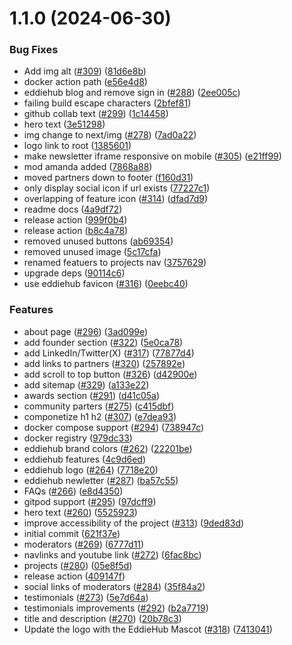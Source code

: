 # 1.1.0 (2024-06-30)


### Bug Fixes

* Add img alt ([#309](https://github.com/EddieHubCommunity/EddieHubCommunity.github.io/issues/309)) ([81d6e8b](https://github.com/EddieHubCommunity/EddieHubCommunity.github.io/commit/81d6e8bd5ad4ddae1c950f9ea1cfd50841e917ad))
* docker action path ([e56e4d8](https://github.com/EddieHubCommunity/EddieHubCommunity.github.io/commit/e56e4d8c7362eb321f8a8557384f6d09339cd8a5))
* eddiehub blog and remove sign in ([#288](https://github.com/EddieHubCommunity/EddieHubCommunity.github.io/issues/288)) ([2ee005c](https://github.com/EddieHubCommunity/EddieHubCommunity.github.io/commit/2ee005c06390ca94c070a9d5cff3dacb9122b41b))
* failing build escape characters ([2bfef81](https://github.com/EddieHubCommunity/EddieHubCommunity.github.io/commit/2bfef81dd4de80217b277bad9d3cac4aef251cfc))
* github collab text ([#299](https://github.com/EddieHubCommunity/EddieHubCommunity.github.io/issues/299)) ([1c14458](https://github.com/EddieHubCommunity/EddieHubCommunity.github.io/commit/1c1445843aa47d8392077f0c60ed020d91080de1))
* hero text ([3e51298](https://github.com/EddieHubCommunity/EddieHubCommunity.github.io/commit/3e512989236a8ead1d6872ef15e6ad6d8a82caa8))
* img change to next/img ([#278](https://github.com/EddieHubCommunity/EddieHubCommunity.github.io/issues/278)) ([7ad0a22](https://github.com/EddieHubCommunity/EddieHubCommunity.github.io/commit/7ad0a22329cfced828935a2f7efcfbd2a7e13543))
* logo link to root ([1385601](https://github.com/EddieHubCommunity/EddieHubCommunity.github.io/commit/138560172fec4429a4764f4f5d43c5380664918d))
* make newsletter iframe responsive on mobile ([#305](https://github.com/EddieHubCommunity/EddieHubCommunity.github.io/issues/305)) ([e21ff99](https://github.com/EddieHubCommunity/EddieHubCommunity.github.io/commit/e21ff99e6d1ac73a27eefe3ef0c50e1ce72efecc))
* mod amanda added ([7868a88](https://github.com/EddieHubCommunity/EddieHubCommunity.github.io/commit/7868a889dba3ecf7fc2d7b50e9974f1e4b36df9b))
* moved partners down to footer ([f160d31](https://github.com/EddieHubCommunity/EddieHubCommunity.github.io/commit/f160d31ef6b1343e7c7b324ac919e873ab847c1e))
* only display social icon if url exists ([77227c1](https://github.com/EddieHubCommunity/EddieHubCommunity.github.io/commit/77227c1287d13c64b2a547ca29afde4b307c24ae))
* overlapping of feature icon ([#314](https://github.com/EddieHubCommunity/EddieHubCommunity.github.io/issues/314)) ([dfad7d9](https://github.com/EddieHubCommunity/EddieHubCommunity.github.io/commit/dfad7d93b6de00c84155b8fe4e989addfdaf4324))
* readme docs ([4a9df72](https://github.com/EddieHubCommunity/EddieHubCommunity.github.io/commit/4a9df7282de4c64fd1dd5b2021125e804e1d84cc))
* release action ([999f0b4](https://github.com/EddieHubCommunity/EddieHubCommunity.github.io/commit/999f0b43f845ab20b482f5e49db44058deb81800))
* release action ([b8c4a78](https://github.com/EddieHubCommunity/EddieHubCommunity.github.io/commit/b8c4a7867095ea1b5e4ad0041cc6457aa9a57c8f))
* removed unused buttons ([ab69354](https://github.com/EddieHubCommunity/EddieHubCommunity.github.io/commit/ab69354c3d11147f5b6677918433b700b3f4ca8a))
* removed unused image ([5c17cfa](https://github.com/EddieHubCommunity/EddieHubCommunity.github.io/commit/5c17cfa2b3177b43cd85c479987815f33890062b))
* renamed featuers to projects nav ([3757629](https://github.com/EddieHubCommunity/EddieHubCommunity.github.io/commit/37576292eabbb92c6f21eb4e19a84ee3e648cb14))
* upgrade deps ([90114c6](https://github.com/EddieHubCommunity/EddieHubCommunity.github.io/commit/90114c6d9c7a41040005fbee1d562dcc07939066))
* use eddiehub favicon ([#316](https://github.com/EddieHubCommunity/EddieHubCommunity.github.io/issues/316)) ([0eebc40](https://github.com/EddieHubCommunity/EddieHubCommunity.github.io/commit/0eebc404eab6f2d529db18f6fa827bebfd342483))


### Features

* about page ([#296](https://github.com/EddieHubCommunity/EddieHubCommunity.github.io/issues/296)) ([3ad099e](https://github.com/EddieHubCommunity/EddieHubCommunity.github.io/commit/3ad099e077daa8885aa98c3e3b2e38c637e794f6))
* add founder section ([#322](https://github.com/EddieHubCommunity/EddieHubCommunity.github.io/issues/322)) ([5e0ca78](https://github.com/EddieHubCommunity/EddieHubCommunity.github.io/commit/5e0ca78287a42de6b9ca1352d825baf53ab78011))
* add LinkedIn/Twitter(X) ([#317](https://github.com/EddieHubCommunity/EddieHubCommunity.github.io/issues/317)) ([77877d4](https://github.com/EddieHubCommunity/EddieHubCommunity.github.io/commit/77877d4396f81d9d8cdd4a86feeffbe5af3b0971))
* add links to partners  ([#320](https://github.com/EddieHubCommunity/EddieHubCommunity.github.io/issues/320)) ([257892e](https://github.com/EddieHubCommunity/EddieHubCommunity.github.io/commit/257892eb85c227f15d0fc18f7ba77666ad0bfe17))
* add scroll to top button ([#326](https://github.com/EddieHubCommunity/EddieHubCommunity.github.io/issues/326)) ([d42900e](https://github.com/EddieHubCommunity/EddieHubCommunity.github.io/commit/d42900eb891467cb9ab57c8e0a0600498355796e))
* add sitemap ([#329](https://github.com/EddieHubCommunity/EddieHubCommunity.github.io/issues/329)) ([a133e22](https://github.com/EddieHubCommunity/EddieHubCommunity.github.io/commit/a133e22358e336dc4699621b69616cf0295b8a70))
* awards section ([#291](https://github.com/EddieHubCommunity/EddieHubCommunity.github.io/issues/291)) ([d41c05a](https://github.com/EddieHubCommunity/EddieHubCommunity.github.io/commit/d41c05ac295bf2455a7c2803fc676f1881fe1b60))
* community parters ([#275](https://github.com/EddieHubCommunity/EddieHubCommunity.github.io/issues/275)) ([c415dbf](https://github.com/EddieHubCommunity/EddieHubCommunity.github.io/commit/c415dbf1a5cd784603cf96f47fde9bee601831d7))
* componetize h1 h2 ([#307](https://github.com/EddieHubCommunity/EddieHubCommunity.github.io/issues/307)) ([e7dea93](https://github.com/EddieHubCommunity/EddieHubCommunity.github.io/commit/e7dea9398fb30d863819ad2b4d44470bf5d3d1ee))
* docker compose support ([#294](https://github.com/EddieHubCommunity/EddieHubCommunity.github.io/issues/294)) ([738947c](https://github.com/EddieHubCommunity/EddieHubCommunity.github.io/commit/738947c5b29cfc976d672628be1745df1d382c63))
* docker registry ([979dc33](https://github.com/EddieHubCommunity/EddieHubCommunity.github.io/commit/979dc331dbb4c7bae80341ab4d3b029460d8b138))
* eddiehub brand colors ([#262](https://github.com/EddieHubCommunity/EddieHubCommunity.github.io/issues/262)) ([22201be](https://github.com/EddieHubCommunity/EddieHubCommunity.github.io/commit/22201be1a4b489b44803c780635548b7ebdfa625))
* eddiehub features ([4c9d6ed](https://github.com/EddieHubCommunity/EddieHubCommunity.github.io/commit/4c9d6ed77365d259d258aceb9ffb42af0af6c35a))
* eddiehub logo ([#264](https://github.com/EddieHubCommunity/EddieHubCommunity.github.io/issues/264)) ([7718e20](https://github.com/EddieHubCommunity/EddieHubCommunity.github.io/commit/7718e20b18dc8cd4c473c9366789266e6ac8afea))
* eddiehub newletter ([#287](https://github.com/EddieHubCommunity/EddieHubCommunity.github.io/issues/287)) ([ba57c55](https://github.com/EddieHubCommunity/EddieHubCommunity.github.io/commit/ba57c559ba826c8d7c389302fbcbc0f210b984ed))
* FAQs ([#266](https://github.com/EddieHubCommunity/EddieHubCommunity.github.io/issues/266)) ([e8d4350](https://github.com/EddieHubCommunity/EddieHubCommunity.github.io/commit/e8d4350eae7173f7caf3062c5ab6b49867f756d1))
* gitpod support ([#295](https://github.com/EddieHubCommunity/EddieHubCommunity.github.io/issues/295)) ([97dcff9](https://github.com/EddieHubCommunity/EddieHubCommunity.github.io/commit/97dcff9cb1e91f0f788eff8021de30e1396244cb))
* hero text ([#260](https://github.com/EddieHubCommunity/EddieHubCommunity.github.io/issues/260)) ([5525923](https://github.com/EddieHubCommunity/EddieHubCommunity.github.io/commit/5525923f906330b38fde4fb500f49ac58af95ddf))
* improve accessibility of the project ([#313](https://github.com/EddieHubCommunity/EddieHubCommunity.github.io/issues/313)) ([9ded83d](https://github.com/EddieHubCommunity/EddieHubCommunity.github.io/commit/9ded83d2fc9940c74b11857d7704d470c982f6df))
* initial commit ([621f37e](https://github.com/EddieHubCommunity/EddieHubCommunity.github.io/commit/621f37ed08e3ed2ed707941c06af9453be5d8a4e))
* moderators ([#269](https://github.com/EddieHubCommunity/EddieHubCommunity.github.io/issues/269)) ([6777d11](https://github.com/EddieHubCommunity/EddieHubCommunity.github.io/commit/6777d11a672b3154c1d76e146747b68949bdfb97))
* navlinks and youtube link ([#272](https://github.com/EddieHubCommunity/EddieHubCommunity.github.io/issues/272)) ([6fac8bc](https://github.com/EddieHubCommunity/EddieHubCommunity.github.io/commit/6fac8bceb7b1803ff6d2913e9a752125c60cfcc5))
* projects ([#280](https://github.com/EddieHubCommunity/EddieHubCommunity.github.io/issues/280)) ([05e8f5d](https://github.com/EddieHubCommunity/EddieHubCommunity.github.io/commit/05e8f5d6e258502b48f43682c65768d1b0fcffea))
* release action ([409147f](https://github.com/EddieHubCommunity/EddieHubCommunity.github.io/commit/409147fab7f8676676fc6694ad3f669db2b06373))
* social links of moderators ([#284](https://github.com/EddieHubCommunity/EddieHubCommunity.github.io/issues/284)) ([35f84a2](https://github.com/EddieHubCommunity/EddieHubCommunity.github.io/commit/35f84a285cfbfe782ae5de1f32d3053fd8b3590a))
* testimonials ([#273](https://github.com/EddieHubCommunity/EddieHubCommunity.github.io/issues/273)) ([5e7d64a](https://github.com/EddieHubCommunity/EddieHubCommunity.github.io/commit/5e7d64ada1145269d8f78faeea848d185d158415))
* testimonials improvements ([#292](https://github.com/EddieHubCommunity/EddieHubCommunity.github.io/issues/292)) ([b2a7719](https://github.com/EddieHubCommunity/EddieHubCommunity.github.io/commit/b2a771904a865a892237b59616858540395dceb7))
* title and description ([#270](https://github.com/EddieHubCommunity/EddieHubCommunity.github.io/issues/270)) ([20b78c3](https://github.com/EddieHubCommunity/EddieHubCommunity.github.io/commit/20b78c3da9139b599511657f936ead87e56a8f75))
* Update the logo with the EddieHub Mascot ([#318](https://github.com/EddieHubCommunity/EddieHubCommunity.github.io/issues/318)) ([7413041](https://github.com/EddieHubCommunity/EddieHubCommunity.github.io/commit/7413041b735113753016817192432aedfb26313e))



